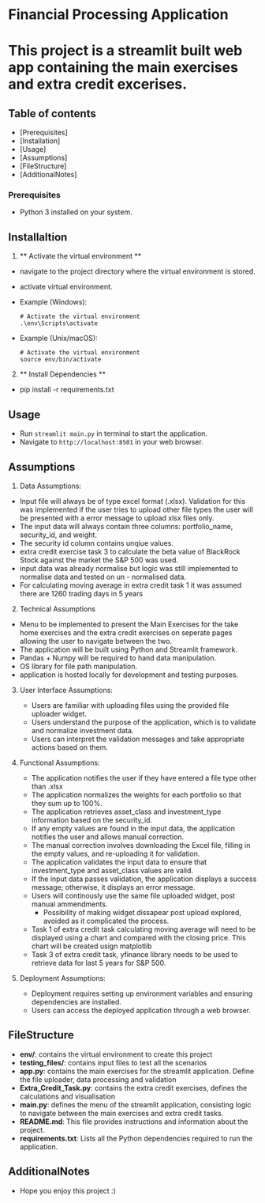 # Financial Processing Application

# This project is a streamlit built web app containing the main exercises and extra credit excerises.

## Table of contents

- [Prerequisites]
- [Installation]
- [Usage]
- [Assumptions]
- [FileStructure]
- [AdditionalNotes]

### Prerequisites

- Python 3 installed on your system.

## Installaltion

1. ** Activate the virtual environment **

- navigate to the project directory where the virtual environment is stored.
- activate virtual environment.
- Example (Windows):

  ```
  # Activate the virtual environment
  .\env\Scripts\activate
  ```

- Example (Unix/macOS):

  ```
  # Activate the virtual environment
  source env/bin/activate
  ```

2. ** Install Dependencies **

- pip install -r requirements.txt

## Usage

- Run `streamlit main.py` in terminal to start the application.
- Navigate to `http://localhost:8501` in your web browser.

## Assumptions

1. Data Assumptions:

- Input file will always be of type excel format (.xlsx). Validation for this was implemented if the user tries to upload other file types the user will be presented with a error message to upload xlsx files only.
- The input data will always contain three columns: portfolio_name, security_id, and weight.
- The security id column contains unqiue values.
- extra credit exercise task 3 to calculate the beta value of BlackRock Stock against the market the S&P 500 was used.
- input data was already normalise but logic was still implemented to normalise data and tested on un - normalised data.
- For calculating moving average in extra credit task 1 it was assumed there are 1260 trading days in 5 years

2. Technical Assumptions

- Menu to be implemented to present the Main Exercises for the take home exercises and the extra credit exercises on seperate pages allowing the user to navigate between the two.
- The application will be built using Python and Streamlit framework.
- Pandas + Numpy will be required to hand data manipulation.
- OS library for file path manipulation.
- application is hosted locally for development and testing purposes.

3. User Interface Assumptions:

   - Users are familiar with uploading files using the provided file uploader widget.
   - Users understand the purpose of the application, which is to validate and normalize investment data.
   - Users can interpret the validation messages and take appropriate actions based on them.

4. Functional Assumptions:

   - The application notifies the user if they have entered a file type other than .xlsx
   - The application normalizes the weights for each portfolio so that they sum up to 100%.
   - The application retrieves asset_class and investment_type information based on the security_id.
   - If any empty values are found in the input data, the application notifies the user and allows manual correction.
   - The manual correction involves downloading the Excel file, filling in the empty values, and re-uploading it for validation.
   - The application validates the input data to ensure that investment_type and asset_class values are valid.
   - If the input data passes validation, the application displays a success message; otherwise, it displays an error message.
   - Users will continously use the same file uploaded widget, post manual ammendments.
     - Possibility of making widget dissapear post upload explored, avoided as it complicated the process.
   - Task 1 of extra credit task calculating moving average will need to be displayed using a chart and compared with the closing price. This chart will be created usign matplotlib
   - Task 3 of extra credit task, yfinance library needs to be used to retrieve data for last 5 years for S&P 500.

5. Deployment Assumptions:
   - Deployment requires setting up environment variables and ensuring dependencies are installed.
   - Users can access the deployed application through a web browser.

## FileStructure

- **env/**: contains the virtual environment to create this project
- **testing_files/**: contains input files to test all the scenarios
- **app.py**: contains the main exercises for the streamlit application. Define the file uploader, data processing and validation
- **Extra_Credit_Task.py**: contains the extra credit exercises, defines the calculations and visualisation
- **main.py**: defines the menu of the streamlit application, consisting logic to navigate between the main exercises and extra credit tasks.
- **README.md**: This file provides instructions and information about the project.
- **requirements.txt**: Lists all the Python dependencies required to run the application.

## AdditionalNotes

- Hope you enjoy this project :)
